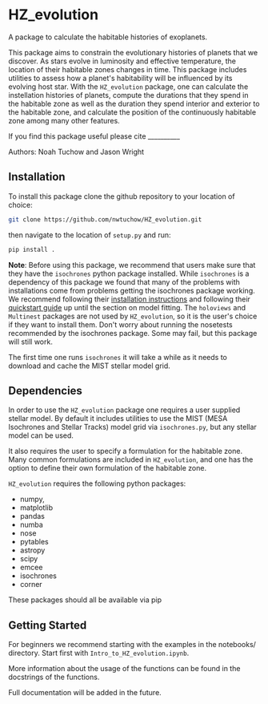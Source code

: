 # HZ_evolution

A package to calculate the habitable histories of exoplanets. 


This package aims to constrain the evolutionary histories of planets that we discover. As stars evolve in luminosity and effective temperature, the location of their habitable zones changes in time. This package includes utilities to assess how a planet's habitability will be influenced by its evolving host star. With the `HZ_evolution` package, one can calculate the instellation histories of planets, compute the durations that they spend in the habitable zone as well as the duration they spend interior and exterior to the habitable zone, and calculate the position of the continuously habitable zone among many other features.

If you find this package useful please cite __________

Authors: Noah Tuchow and Jason Wright

## Installation

To install this package clone the github repository to your location of choice:

```bash
git clone https://github.com/nwtuchow/HZ_evolution.git 
``` 

then navigate to the location of `setup.py` and run:

```bash
pip install . 
```

**Note**:  Before using this package, we recommend that users make sure that they have the `isochrones` python package installed. While `isochrones` is a dependency of this package we found that many of the problems with installations come from problems getting the isochrones package working. We recommend following their [installation instructions](https://isochrones.readthedocs.io/en/latest/install.html) and following their [quickstart guide](https://isochrones.readthedocs.io/en/latest/quickstart.html) up until the section on model fitting. The `holoviews` and `Multinest` packages are not used by `HZ_evolution`, so it is the user's choice if they want to install them. Don't worry about running the nosetests recommended by the isochrones package. Some may fail, but this package will still work.

The first time one runs `isochrones` it will take a while as it needs to download and cache the MIST stellar model grid.

## Dependencies

In order to use the `HZ_evolution` package one requires a user supplied stellar model. By default it includes utilities to use the MIST (MESA Isochrones and Stellar Tracks) model grid via `isochrones.py`, but any stellar model can be used.

It also requires the user to specify a formulation for the habitable zone. Many common formulations are included in `HZ_evolution`, and one has the option to define their own formulation of the habitable zone.

`HZ_evolution` requires the following python packages:

- numpy,
- matplotlib
- pandas
- numba
- nose
- pytables
- astropy
- scipy 
- emcee
- isochrones
- corner

These packages should all be available via pip



## Getting Started

For beginners we recommend starting with the examples in the notebooks/ directory. Start first with `Intro_to_HZ_evolution.ipynb`.

More information about the usage of the functions can be found in the docstrings of the functions.

Full documentation will be added in the future.
